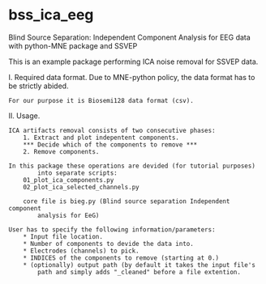 # bss_ica_eeg
Blind Source Separation:
Independent Component Analysis for EEG data with python-MNE package and SSVEP


This is an example package performing ICA noise removal for SSVEP data.

I. Required data format.
    Due to MNE-python policy, the data format has to be strictly abided.

    For our purpose it is Biosemi128 data format (csv).


II. Usage.

    ICA artifacts removal consists of two consecutive phases:
        1. Extract and plot indepentent components.
        *** Decide which of the components to remove ***
        2. Remove components.

    In this package these operations are devided (for tutorial purposes)
            into separate scripts:
        01_plot_ica_components.py
        02_plot_ica_selected_channels.py

        core file is bieg.py (Blind source separation Independent component
            analysis for EeG)

    User has to specify the following information/parameters:
        * Input file location.
        * Number of components to devide the data into.
        * Electrodes (channels) to pick.
        * INDICES of the components to remove (starting at 0.)
        * (optionally) output path (by default it takes the input file's
            path and simply adds "_cleaned" before a file extention.
